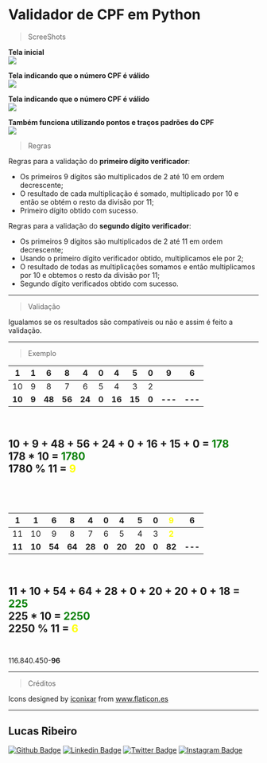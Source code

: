 # Validador de CPF em Python

>ScreeShots  

**Tela inicial**  
![](https://snipboard.io/TbkrNj.jpg)

**Tela indicando que o número CPF é válido**  
![](https://snipboard.io/cN9eIm.jpg)

**Tela indicando que o número CPF é válido**  
![](https://snipboard.io/MOb3he.jpg)

**Também funciona utilizando pontos e traços padrões do CPF**  
![](https://snipboard.io/K9itvp.jpg)

>Regras

Regras para a validação do **primeiro dígito verificador**:

* Os primeiros 9 dígitos são multiplicados de 2 até 10 em ordem decrescente;
* O resultado de cada multiplicação é somado, multiplicado por 10 e então se obtém o resto da divisão por 11;
* Primeiro dígito obtido com sucesso.

Regras para a validação do **segundo dígito verificador**:

* Os primeiros 9 dígitos são multiplicados de 2 até 11 em ordem decrescente;
* Usando o primeiro dígito verificador obtido, multiplicamos ele por 2;
* O resultado de todas as multiplicações somamos e então multiplicamos por 10 e obtemos o resto da divisão por 11;
* Segundo dígito verificados obtido com sucesso.  

---  

>Validação  

Igualamos se os resultados são compatíveis ou não e assim é feito a validação.  

---  

>Exemplo  

|1|1|6|8|4|0|4|5|0|9|6|
|:-:|:-:|:-:|:-:|:-:|:-:|:-:|:-:|:-:|:-:|:-:|
|10|9|8|7|6|5|4|3|2|
|**10**|**9**|**48**|**56**|**24**|**0**|**16**|**15**|**0**|**---**|**---**|  
</br>  

10 + 9 + 48 + 56 + 24 + 0 + 16 + 15 + 0 = <span style="color: green; bold">**178**</span>  
178 * 10 = <span style="color: green; bold">**1780**</span>  
1780 % 11 = <span style="color: yellow; bold">**9**</span>  
</br>
---  
</br>  

|1|1|6|8|4|0|4|5|0|<span style="color: yellow; bold">**9**</span>|6|
|:-:|:-:|:-:|:-:|:-:|:-:|:-:|:-:|:-:|:-:|:-:|
|11|10|9|8|7|6|5|4|3|<span style="color: yellow; bold">**2**</span>|
|**11**|**10**|**54**|**64**|**28**|**0**|**20**|**20**|**0**|**82**|**---**|  
</br>  

11 + 10 + 54 + 64 + 28 + 0 + 20 + 20 + 0 + 18 = <span style="color: green; bold">**225**</span>  
225 * 10 = <span style="color: green; bold">**2250**</span>  
2250 % 11 = <span style="color: yellow; bold">**6**</span>  
</br>  
---

116.840.450-**96** 

---
>Créditos  

Icons designed by <a href="https://www.flaticon.es/autores/iconixar" title="iconixar">iconixar</a> from <a href="https://www.flaticon.es/" title="Flaticon"> www.flaticon.es</a>

---
## Lucas Ribeiro
[![Github Badge](https://img.shields.io/badge/-Github-000?style=flat-square&logo=Github&logoColor=white&link=https://github.com/LucasRibeiroRJBR)](https://github.com/LucasRibeiroRJBR)
[![Linkedin Badge](https://img.shields.io/badge/-LinkedIn-blue?style=flat-square&logo=Linkedin&logoColor=white&link=https://www.linkedin.com/in/lucas-santos-ribeiro//)](https://www.linkedin.com/in/lucas-santos-ribeiro/)
[![Twitter Badge](https://img.shields.io/badge/-Twitter-1ca0f1?style=flat-square&labelColor=1ca0f1&logo=twitter&logoColor=white&link=https://twitter.com/lucas_sanri)](https://twitter.com/lucas_sanri)
[![Instagram Badge](https://img.shields.io/badge/-Instagram-%23E4405F.svg?&style=flat-square&labelColor=23E4405F&logo=instagram&logoColor=white&link=https://www.instagram.com/lucas_sanri/)](https://www.instagram.com/lucas_sanri/)
